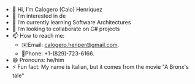 - 👋 Hi, I’m Calogero (Calo) Henriquez
- 👀 I’m interested in de
- 🌱 I’m currently learning Software Architectures
- 💞️ I’m looking to collaborate on C# projects
- 📫 How to reach me:
  - ✉️Email: calogero.henper@gmail.com.
  - 📱Phone: +1-(829)-723-6166.
- 😄 Pronouns: he/him
- ⚡ Fun fact: My name is Italian, but it comes from the movie "A Bronx's tale"
